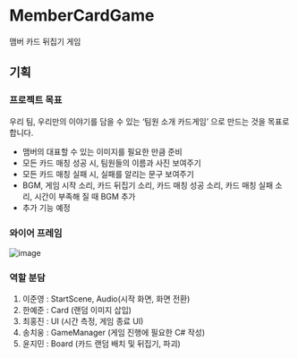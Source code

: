 # MemberCardGame
맴버 카드 뒤집기 게임

## 기획

### 프로젝트 목표
우리 팀, 우리만의 이야기를 담을 수 있는 ‘팀원 소개 카드게임’ 으로 만드는 것을 목표로 합니다.

- 맴버의 대표할 수 있는 이미지를 필요한 만큼 준비
- 모든 카드 매칭 성공 시, 팀원들의 이름과 사진 보여주기
- 모든 카드 매칭 실패 시, 실패를 알리는 문구 보여주기
- BGM, 게임 시작 소리, 카드 뒤집기 소리, 카드 매칭 성공 소리, 카드 매칭 실패 소리, 시간이 부족해 질 때 BGM 추가
- 추가 기능 예정

### 와이어 프레임
![image](https://github.com/user-attachments/assets/f50b4b5c-8265-47e5-8cb2-74952a21c9aa)

### 역할 분담
1. 이준영 : StartScene, Audio(시작 화면, 화면 전환)
2. 한예준 : Card (랜덤 이미지 삽입)
3. 최홍진 : UI (시간 측정, 게임 종료 UI)
4. 송치웅 : GameManager (게임 진행에 필요한 C# 작성)
5. 윤지민 : Board (카드 랜덤 배치 및 뒤집기, 파괴)
